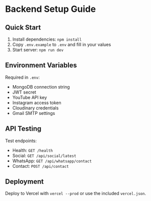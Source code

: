 # Backend Setup Guide

## Quick Start

1. Install dependencies: `npm install`
2. Copy `.env.example` to `.env` and fill in your values
3. Start server: `npm run dev`

## Environment Variables

Required in `.env`:
- MongoDB connection string
- JWT secret
- YouTube API key
- Instagram access token
- Cloudinary credentials
- Gmail SMTP settings

## API Testing

Test endpoints:
- Health: `GET /health`
- Social: `GET /api/social/latest`
- WhatsApp: `GET /api/whatsapp/contact`
- Contact: `POST /api/contact`

## Deployment

Deploy to Vercel with `vercel --prod` or use the included `vercel.json`.

